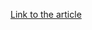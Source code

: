 [Link to the article](https://www.trustedsec.com/blog/critical-vulnerability-in-progress-moveit-transfer-technical-analysis-and-recommendations/)
